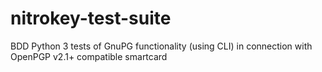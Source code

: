 # nitrokey-test-suite
BDD Python 3 tests of GnuPG functionality (using CLI) in connection with OpenPGP v2.1+ compatible smartcard
